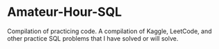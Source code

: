 # Amateur-Hour-SQL
Compilation of practicing code.
A compilation of Kaggle, LeetCode, and other practice SQL problems that I have solved or will solve. 
